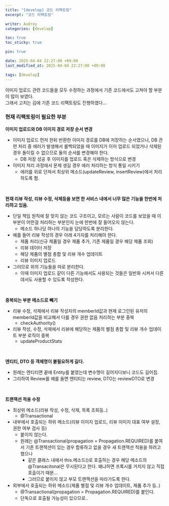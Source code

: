 ```yaml
---
title: "[develop] 코드 리팩토링"
excerpt: "코드 리팩토링"

writer: Audrey
categories: [develop]

toc: true
toc_sticky: true

pin: true

date: 2025-04-04 22:27:00 +09:00
last_modified_at: 2025-04-04 22:27:00 +09:00

tags: [develop]
---
```



이미지 업로드 관련 코드들을 모두 수정하는 과정에서 기존 코드에서도 고쳐야 할 부분이 많이 보였다.  
그래서 고치는 김에 기존 코드 리팩토링도 진행하였다... 

### **현재 리팩토링이 필요한 부분**

**이미지 업로드와 DB 이미지 경로 저장 순서 변경**
- 이미지 업로드 먼저 한뒤 반환한 이미지 경로를 DB에 저장하는 순서였으나, DB 관련 처리 중 에러가 발생해서 롤백되었을 때 이미지가 이미 업로드 되었거나 삭제된 경우 돌이킬 수 없으므로 둘의 순서를 변경해야 한다.
    - DB 저장 성공 후 이미지를 업로드 혹은 삭제하는 방식으로 변경
- 이미지 처리 과정에서 문제 생길 경우 에러 처리하는 방식 통일 시키기
    - 에러를 위로 던져서 최상위 메소드(updateReview, insertReview)에서 처리하도록 함.

<br>

**현재 리뷰 작성, 리뷰 수정, 삭제등을 보면 한 서비스 내에서 너무 많은 기능을 한번에 처리하고 있음.**  
- 단일 책임 원칙에 잘 맞지 않는 코드 구조이고, 모르는 사람이 코드를 보았을 때 이 부분이 어떤걸 처리하는 부분인지 눈에 한번에 잘 들어오지 않는다.  
    - 메소드 하나당 하나의 기능을 담당하도록 분리한다.  
- 예를 들어 리뷰 작성의 경우 아래 4가지를 처리해야 한다.  
    - 제품 처리(신규 제품일 경우 제품 추가, 기존 제품일 경우 해당 제품 조회)  
    - 리뷰 데이터 저장  
    - 해당 제품의 별점 총합 및 리뷰 개수 업데이트  
    - 리뷰 이미지 업로드  
- 그러므로 위의 기능들을 따로 분리한다.  
    - 이때 이미지 업로드 같이 다른 기능에서도 사용되는 것들은 일반화 시켜서 다른데서도 사용할 수 있도록 작성한다.

<br>

**중복되는 부분 메소드로 빼기**
- 리뷰 수정, 삭제에서 리뷰 작성자의 memberId값과 현재 로그인된 유저의 memberId값을 비교해서 다를 경우 권한 없음 처리하는 부분 중복
    - checkAuthority()  
- 리뷰 작성, 수정, 삭제에서 리뷰에 해당하는 제품의 별점 총합 및 리뷰 개수 업데이트 부분 로직이 중복
    - updateProductStats

<br>

**엔티티, DTO 등 객체명이 불필요하게 길다.**
- 원래는 엔티티면 끝에 Entity를 붙였는데 변수명이 길어지다보니 코드도 길어짐.
- 그리하여 Review를 예를 들면 엔티티는 review, DTO는 reviewDTO로 변경

<br>

**트랜잭션 적용 수정**
- 최상위 메소드(리뷰 작성, 수정, 삭제, 목록 조회등..)
    - @Transactional
- 내부에서 호출되는 하위 메소드(리뷰 이미지 업로드, 리뷰 이미지 대표 여부 설정, 권한 여부 검사 등)
    - 붙이지 않는다.
    - 원래는 @Transactional(propagation = Propagation.REQUIRED)를 붙여서 기존 트랜잭션이 있는 경우 합류하고 없을 경우 새 트랜잭션 적용을 하려고 했으나
        - 같은 클래스 내에서 this.메소드()로 호출하는 경우 해당 메소드의 @Transacitonal은 무시된다고 한다. 왜냐하면 프록시를 거치지 않고 직접 호출이기 때문…
        - 그러므로 붙이지 않고 부모 트랜잭션을 따라가도록 한다.
- 외부에서 호출되는 하위 메소드(제품 별점 및 리뷰 개수 업데이트, 제품 추가 등..)
    - @Transactional(propagation = Propagation.REQUIRED)를 붙인다.
    - 단독으로 호출될 가능성이 있으므로..



